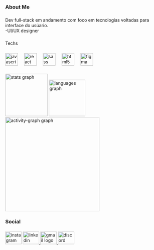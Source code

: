 <h3 align="left">About Me</h3>

###

<p align="left">Dev full-stack em andamento com foco em tecnologias voltadas para interface do usúario. <br>-UI/UX designer</p>

###

<p align="left">Techs</p>

###

<div align="left">
  <img src="https://skillicons.dev/icons?i=js" height="40" alt="javascript logo"  />
  <img width="12" />
  <img src="https://skillicons.dev/icons?i=react" height="40" alt="react logo"  />
  <img width="12" />
  <img src="https://cdn.jsdelivr.net/gh/devicons/devicon/icons/sass/sass-original.svg" height="40" alt="sass logo"  />
  <img width="12" />
  <img src="https://cdn.jsdelivr.net/gh/devicons/devicon/icons/html5/html5-plain.svg" height="40" alt="html5 logo"  />
  <img width="12" />
  <img src="https://cdn.jsdelivr.net/gh/devicons/devicon/icons/figma/figma-original.svg" height="40" alt="figma logo"  />
</div>

###

<div align="left">
  <img src="https://github-readme-stats.vercel.app/api?username=camilla-editeb&hide_title=false&hide_rank=false&show_icons=true&include_all_commits=true&count_private=true&disable_animations=false&theme=nightowl&locale=en&hide_border=true&order=1" height="135" alt="stats graph"  />
  <img src="https://github-readme-stats.vercel.app/api/top-langs?username=camilla-editeb&locale=en&hide_title=false&layout=compact&card_width=320&langs_count=5&theme=nightowl&hide_border=true&order=2" height="116" alt="languages graph"  />
  <img src="https://github-readme-activity-graph.vercel.app/graph?username=camilla-editeb&radius=16&theme=nightowl&area=true&order=5" height="300" alt="activity-graph graph"  />
</div>

###

<h3 align="left">Social</h3>

###

<div align="left">
  <img src="https://raw.githubusercontent.com/maurodesouza/profile-readme-generator/master/src/assets/icons/social/instagram/default.svg" width="52" height="40" alt="instagram logo"  />
  <a href="https://www.linkedin.com/in/camillaeditesbezerrra" target="_blank">
    <img src="https://raw.githubusercontent.com/maurodesouza/profile-readme-generator/master/src/assets/icons/social/linkedin/default.svg" width="52" height="40" alt="linkedin logo"  />
  </a>
  <a href="millamicro20@outlook.com" target="_blank">
    <img src="https://raw.githubusercontent.com/maurodesouza/profile-readme-generator/master/src/assets/icons/social/gmail/default.svg" width="52" height="40" alt="gmail logo"  />
  </a>
  <img src="https://raw.githubusercontent.com/maurodesouza/profile-readme-generator/master/src/assets/icons/social/discord/default.svg" width="52" height="40" alt="discord logo"  />
</div>

###
